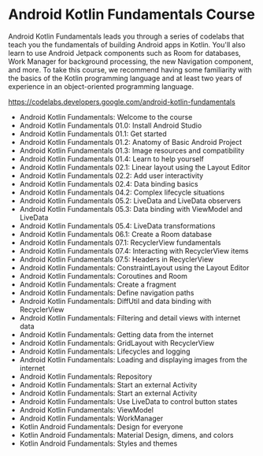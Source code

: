 # Android Kotlin Fundamentals Course
Android Kotlin Fundamentals leads you through a series of codelabs that teach you the fundamentals of building Android apps in Kotlin. You'll also learn to use Android Jetpack components such as Room for databases, Work Manager for background processing, the new Navigation component, and more. To take this course, we recommend having some familiarity with the basics of the Kotlin programming language and at least two years of experience in an object-oriented programming language.

https://codelabs.developers.google.com/android-kotlin-fundamentals

* Android Kotlin Fundamentals: Welcome to the course 
* Android Kotlin Fundamentals 01.0: Install Android Studio 
* Android Kotlin Fundamentals 01.1: Get started 
* Android Kotlin Fundamentals 01.2: Anatomy of Basic Android Project 
* Android Kotlin Fundamentals 01.3: Image resources and compatibility 
* Android Kotlin Fundamentals 01.4: Learn to help yourself 
* Android Kotlin Fundamentals 02.1: Linear layout using the Layout Editor 
* Android Kotlin Fundamentals 02.2: Add user interactivity 
* Android Kotlin Fundamentals 02.4: Data binding basics 
* Android Kotlin Fundamentals 04.2: Complex lifecycle situations 
* Android Kotlin Fundamentals 05.2: LiveData and LiveData observers 
* Android Kotlin Fundamentals 05.3: Data binding with ViewModel and LiveData 
* Android Kotlin Fundamentals 05.4: LiveData transformations 
* Android Kotlin Fundamentals 06.1: Create a Room database 
* Android Kotlin Fundamentals 07.1: RecyclerView fundamentals 
* Android Kotlin Fundamentals 07.4: Interacting with RecyclerView items 
* Android Kotlin Fundamentals 07.5: Headers in RecyclerView 
* Android Kotlin Fundamentals: ConstraintLayout using the Layout Editor 
* Android Kotlin Fundamentals: Coroutines and Room 
* Android Kotlin Fundamentals: Create a fragment 
* Android Kotlin Fundamentals: Define navigation paths 
* Android Kotlin Fundamentals: DiffUtil and data binding with RecyclerView 
* Android Kotlin Fundamentals: Filtering and detail views with internet data 
* Android Kotlin Fundamentals: Getting data from the internet 
* Android Kotlin Fundamentals: GridLayout with RecyclerView 
* Android Kotlin Fundamentals: Lifecycles and logging 
* Android Kotlin Fundamentals: Loading and displaying images from the internet 
* Android Kotlin Fundamentals: Repository 
* Android Kotlin Fundamentals: Start an external Activity 
* Android Kotlin Fundamentals: Start an external Activity 
* Android Kotlin Fundamentals: Use LiveData to control button states 
* Android Kotlin Fundamentals: ViewModel 
* Android Kotlin Fundamentals: WorkManager 
* Kotlin Android Fundamentals: Design for everyone 
* Kotlin Android Fundamentals: Material Design, dimens, and colors 
* Kotlin Android Fundamentals: Styles and themes 
